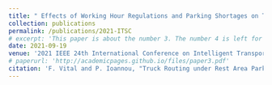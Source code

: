 ```yaml
---
title: " Effects of Working Hour Regulations and Parking Shortages on Truck Electrification"
collection: publications
permalink: /publications/2021-ITSC
# excerpt: 'This paper is about the number 3. The number 4 is left for future work.'
date: 2021-09-19
venue: '2021 IEEE 24th International Conference on Intelligent Transportation Systems (ITSC) (Accepted)'
# paperurl: 'http://academicpages.github.io/files/paper3.pdf'
citation: 'F. Vital and P. Ioannou, "Truck Routing under Rest Area Parking Constraints," <i>2021 IEEE 24th International Conference on Intelligent Transportation Systems (ITSC)</i>, 2021 (Accepted)'
---
```

<!-- This paper is about the number 3. The number 4 is left for future work. -->

<!-- [Download paper here](http://academicpages.github.io/files/paper3.pdf) -->

<!-- Recommended citation: Your Name, You. (2015). "Paper Title Number 3." <i>Journal 1</i>. 1(3). -->
